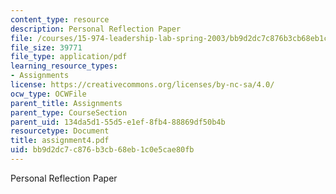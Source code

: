 ```yaml
---
content_type: resource
description: Personal Reflection Paper
file: /courses/15-974-leadership-lab-spring-2003/bb9d2dc7c876b3cb68eb1c0e5cae80fb_assignment4.pdf
file_size: 39771
file_type: application/pdf
learning_resource_types:
- Assignments
license: https://creativecommons.org/licenses/by-nc-sa/4.0/
ocw_type: OCWFile
parent_title: Assignments
parent_type: CourseSection
parent_uid: 134da5d1-55d5-e1ef-8fb4-88869df50b4b
resourcetype: Document
title: assignment4.pdf
uid: bb9d2dc7-c876-b3cb-68eb-1c0e5cae80fb
---
```

Personal Reflection Paper